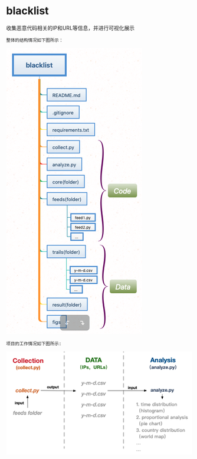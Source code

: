 # blacklist

收集恶意代码相关的IP和URL等信息，并进行可视化展示

	
	整体的结构情况如下图所示：

![Image](figs/architecture.png)







	
	项目的工作情况如下图所示:



![Image](figs/overview.png)

